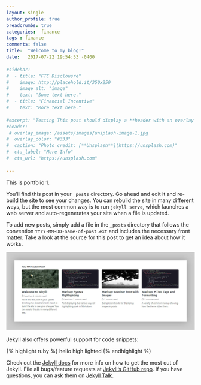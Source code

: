 ```yaml
---
layout: single
author_profile: true
breadcrumbs: true
categories:  finance 
tags : finance
comments: false
title:  "Welcome to my blog!"
date:   2017-07-22 19:54:53 -0400

#sidebar:
#  - title: "FTC Disclousre"
#    image: http://placehold.it/350x250
#    image_alt: "image"
#    text: "Some text here."
#  - title: "Financial Incentive"
#    text: "More text here."

#excerpt: "Testing This post should display a **header with an overlay image**, if the theme supports it."
#header:
 # overlay_image: /assets/images/unsplash-image-1.jpg
#  overlay_color: "#333"	
#  caption: "Photo credit: [**Unsplash**](https://unsplash.com)"
#  cta_label: "More Info"
#  cta_url: "https://unsplash.com"

---
```

This is portfolio 1.


You’ll find this post in your `_posts` directory. Go ahead and edit it and re-build the site to see your changes. You can rebuild the site in many different ways, but the most common way is to run `jekyll serve`, which launches a web server and auto-regenerates your site when a file is updated.


To add new posts, simply add a file in the `_posts` directory that follows the convention `YYYY-MM-DD-name-of-post.ext` and includes the necessary front matter. Take a look at the source for this post to get an idea about how it works.

![Test image](/assets/images/mm-teaser-images-example.jpg)

Jekyll also offers powerful support for code snippets:

{% highlight ruby %}
hello 
high lighted
{% endhighlight %}

Check out the [Jekyll docs][jekyll-docs] for more info on how to get the most out of Jekyll. File all bugs/feature requests at [Jekyll’s GitHub repo][jekyll-gh]. If you have questions, you can ask them on [Jekyll Talk][jekyll-talk].

[jekyll-docs]: https://jekyllrb.com/docs/home
[jekyll-gh]:   https://github.com/jekyll/jekyll
[jekyll-talk]: https://talk.jekyllrb.com/

